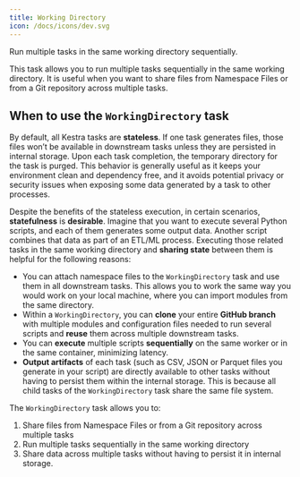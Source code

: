 ```yaml
---
title: Working Directory
icon: /docs/icons/dev.svg
---
```


Run multiple tasks in the same working directory sequentially.

This task allows you to run multiple tasks sequentially in the same working directory. It is useful when you want to share files from Namespace Files or from a Git repository across multiple tasks.

## When to use the `WorkingDirectory` task

By default, all Kestra tasks are **stateless**. If one task generates files, those files won’t be available in downstream tasks unless they are persisted in internal storage. Upon each task completion, the temporary directory for the task is purged. This behavior is generally useful as it keeps your environment clean and dependency free, and it avoids potential privacy or security issues when exposing some data generated by a task to other processes.

Despite the benefits of the stateless execution, in certain scenarios, **statefulness** is **desirable**. Imagine that you want to execute several Python scripts, and each of them generates some output data. Another script combines that data as part of an ETL/ML process. Executing those related tasks in the same working directory and **sharing state** between them is helpful for the following reasons:
- You can attach namespace files to the `WorkingDirectory` task and use them in all downstream tasks. This allows you to work the same way you would work on your local machine, where you can import modules from the same directory.
- Within a `WorkingDirectory`, you can **clone** your entire **GitHub branch** with multiple modules and configuration files needed to run several scripts and **reuse** them across multiple downstream tasks.
- You can **execute** multiple scripts **sequentially** on the same worker or in the same container, minimizing latency.
- **Output artifacts** of each task (such as CSV, JSON or Parquet files you generate in your script) are directly available to other tasks without having to persist them within the internal storage. This is because all child tasks of the `WorkingDirectory` task share the same file system.

The `WorkingDirectory` task allows you to:
1. Share files from Namespace Files or from a Git repository across multiple tasks
2. Run multiple tasks sequentially in the same working directory
3. Share data across multiple tasks without having to persist it in internal storage.
